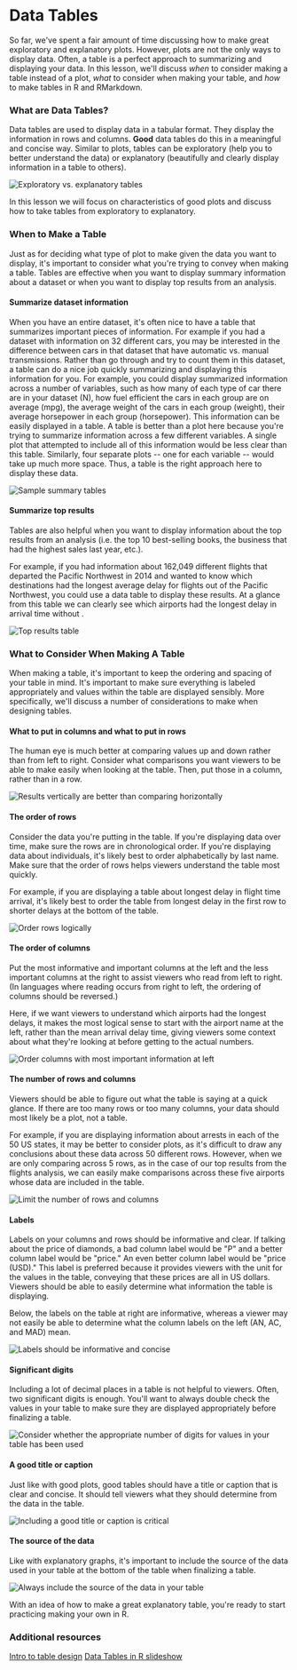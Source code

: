 


# Data Tables

So far, we've spent a fair amount of time discussing how to make great exploratory and explanatory plots. However, plots are not the only ways to display data. Often, a table is a perfect approach to summarizing and displaying your data. In this lesson, we'll discuss *when* to consider making a table instead of a plot, *what* to consider when making your table, and *how* to make tables in R and RMarkdown.

### What are Data Tables?

Data tables are used to display data in a tabular format. They display the information in rows and columns. **Good** data tables do this in a meaningful and concise way. Similar to plots, tables can be exploratory (help you to better understand the data) or explanatory (beautifully and clearly display information in a table to others).


![Exploratory vs. explanatory tables](https://docs.google.com/presentation/d/147UQaZBB5RoTpzsNiqkqEr4N8fcHBMB6eNr_5IdksRk/export/png?id=147UQaZBB5RoTpzsNiqkqEr4N8fcHBMB6eNr_5IdksRk&pageid=g35798d27dd_0_249)

In this lesson we will focus on characteristics of good plots and discuss how to take tables from exploratory to explanatory.

### When to Make a Table

Just as for deciding what type of plot to make given the data you want to display, it's important to consider what you're trying to convey when making a table. Tables are effective when you want to display summary information about a dataset or when you want to display top results from an analysis.

#### Summarize dataset information

When you have an entire dataset, it's often nice to have a table that summarizes important pieces of information. For example if you had a dataset with information on 32 different cars, you may be interested in the difference between cars in that dataset that have automatic vs. manual transmissions. Rather than go through and try to count them in this dataset, a table can do a nice job quickly summarizing and displaying this information for you. For example, you could display summarized information across a number of variables, such as how many of each type of car there are in your dataset (N), how fuel efficient the cars in each group are on average (mpg), the average weight of the cars in each group (weight), their average horsepower in each group (horsepower). This information can be easily displayed in a table. A table is better than a plot here because you're trying to summarize information across a few different variables. A single plot that attempted to include all of this information would be less clear than this table. Similarly, four separate plots -- one for each variable -- would take up much more space. Thus, a table is the right approach here to display these data.


![Sample summary tables](https://docs.google.com/presentation/d/147UQaZBB5RoTpzsNiqkqEr4N8fcHBMB6eNr_5IdksRk/export/png?id=147UQaZBB5RoTpzsNiqkqEr4N8fcHBMB6eNr_5IdksRk&pageid=g2bfdb07292_0_151)

#### Summarize top results

Tables are also helpful when you want to display information about the top results from an analysis (i.e. the top 10 best-selling books, the business that had the highest sales last year, etc.).

For example, if you had information about 162,049 different flights that departed the Pacific Northwest in 2014 and wanted to know which destinations had the longest average delay for flights out of the Pacific Northwest, you could use a data table to display these results. At a glance from this table we can clearly see which airports had the longest delay in arrival time without .


![Top results table](https://docs.google.com/presentation/d/147UQaZBB5RoTpzsNiqkqEr4N8fcHBMB6eNr_5IdksRk/export/png?id=147UQaZBB5RoTpzsNiqkqEr4N8fcHBMB6eNr_5IdksRk&pageid=g35798d27dd_0_23)

### What to Consider When Making A Table

When making a table, it's important to keep the ordering and spacing of your table in mind. It's important to make sure everything is labeled appropriately and values within the table are displayed sensibly. More specifically, we'll discuss a number of considerations to make when designing tables.

#### What to put in columns and what to put in rows

The human eye is much better at comparing values up and down rather than from left to right. Consider what comparisons you want viewers to be able to make easily when looking at the table. Then, put those in a column, rather than in a row.


![Results vertically are better than comparing horizontally](https://docs.google.com/presentation/d/147UQaZBB5RoTpzsNiqkqEr4N8fcHBMB6eNr_5IdksRk/export/png?id=147UQaZBB5RoTpzsNiqkqEr4N8fcHBMB6eNr_5IdksRk&pageid=g35798d27dd_0_57)


#### The order of rows

Consider the data you're putting in the table. If you're displaying data over time, make sure the rows are in chronological order. If you're displaying data about individuals, it's likely best to order alphabetically by last name. Make sure that the order of rows helps viewers understand the table most quickly.

For example, if you are displaying a table about longest delay in flight time arrival, it's likely best to order the table from longest delay in the first row to shorter delays at the bottom of the table.


![Order rows logically](https://docs.google.com/presentation/d/147UQaZBB5RoTpzsNiqkqEr4N8fcHBMB6eNr_5IdksRk/export/png?id=147UQaZBB5RoTpzsNiqkqEr4N8fcHBMB6eNr_5IdksRk&pageid=g35798d27dd_0_150)


#### The order of columns

Put the most informative and important columns at the left and the less important columns at the right to assist viewers who read from left to right. (In languages where reading occurs from right to left, the ordering of columns should be reversed.)

Here, if we want viewers to understand which airports had the longest delays, it makes the most logical sense to start with the airport name at the left, rather than the mean arrival delay time, giving viewers some context about what they're looking at before getting to the actual numbers.


![Order columns with most important information at left](https://docs.google.com/presentation/d/147UQaZBB5RoTpzsNiqkqEr4N8fcHBMB6eNr_5IdksRk/export/png?id=147UQaZBB5RoTpzsNiqkqEr4N8fcHBMB6eNr_5IdksRk&pageid=g35798d27dd_0_157)


#### The number of rows and columns

Viewers should be able to figure out what the table is saying at a quick glance. If there are too many rows or too many columns, your data should most likely be a plot, not a table.

For example, if you are displaying information about arrests in each of the 50 US states, it may be better to consider plots, as it's difficult to draw any conclusions about these data across 50 different rows. However, when we are only comparing across 5 rows, as in the case of our top results from the flights analysis, we can easily make comparisons across these five airports whose data are included in the table.


![Limit the number of rows and columns](https://docs.google.com/presentation/d/147UQaZBB5RoTpzsNiqkqEr4N8fcHBMB6eNr_5IdksRk/export/png?id=147UQaZBB5RoTpzsNiqkqEr4N8fcHBMB6eNr_5IdksRk&pageid=g35798d27dd_0_164)

#### Labels

Labels on your columns and rows should be informative and clear. If talking about the price of diamonds, a bad column label would be "P" and a better column label would be "price." An even better column label would be "price (USD)." This label is preferred because it provides viewers with the unit for the values in the table, conveying that these prices are all in US dollars. Viewers should be able to easily determine what information the table is displaying.

Below, the labels on the table at right are informative, whereas a viewer may not easily be able to determine what the column labels on the left (AN, AC, and MAD) mean.


![Labels should be informative and concise](https://docs.google.com/presentation/d/147UQaZBB5RoTpzsNiqkqEr4N8fcHBMB6eNr_5IdksRk/export/png?id=147UQaZBB5RoTpzsNiqkqEr4N8fcHBMB6eNr_5IdksRk&pageid=g35798d27dd_0_171)

#### Significant digits

Including a lot of decimal places in a table is not helpful to viewers. Often, two significant digits is enough. You'll want to always double check the values in your table to make sure they are displayed appropriately before finalizing a table.


![Consider whether the appropriate number of digits for values in your table has been used](https://docs.google.com/presentation/d/147UQaZBB5RoTpzsNiqkqEr4N8fcHBMB6eNr_5IdksRk/export/png?id=147UQaZBB5RoTpzsNiqkqEr4N8fcHBMB6eNr_5IdksRk&pageid=g35798d27dd_0_280)

#### A good title or caption

Just like with good plots, good tables should have a title or caption that is clear and concise. It should tell viewers what they should determine from the data in the table.


![Including a good title or caption is critical](https://docs.google.com/presentation/d/147UQaZBB5RoTpzsNiqkqEr4N8fcHBMB6eNr_5IdksRk/export/png?id=147UQaZBB5RoTpzsNiqkqEr4N8fcHBMB6eNr_5IdksRk&pageid=g35798d27dd_0_178)

#### The source of the data

Like with explanatory graphs, it's important to include the source of the data used in your table at the bottom of the table when finalizing a table.


![Always include the source of the data in your table](https://docs.google.com/presentation/d/147UQaZBB5RoTpzsNiqkqEr4N8fcHBMB6eNr_5IdksRk/export/png?id=147UQaZBB5RoTpzsNiqkqEr4N8fcHBMB6eNr_5IdksRk&pageid=g35798d27dd_0_185)

With an idea of how to make a great explanatory table, you're ready to start practicing making your own in R.

### Additional resources
[Intro to table design](https://design-nation.icons8.com/intro-to-data-tables-design-349f55861803)
[Data Tables in R slideshow](https://cran.r-project.org/web/packages/data.table/vignettes/datatable-intro.html)
